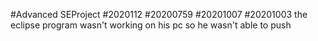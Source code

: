 #Advanced SEProject
#2020112
#20200759
#20201007
#20201003 the eclipse program wasn't working on his pc so he wasn't able to push

